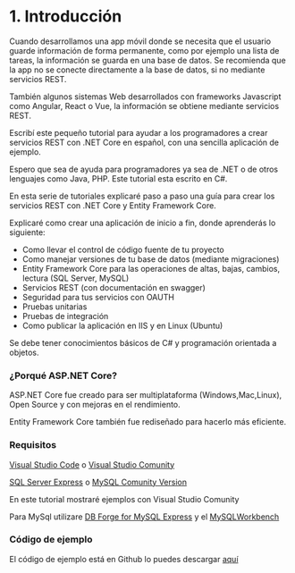 # 1. Introducción

Cuando desarrollamos una app móvil donde se necesita que el usuario guarde información de forma permanente, como por ejemplo una lista de tareas, la información se guarda en una base de datos. Se recomienda que la app no se conecte directamente a la base de datos, si no mediante servicios REST. 

También algunos sistemas Web desarrollados con frameworks Javascript como Angular, React o Vue, la información se obtiene mediante servicios REST.

Escribí este pequeño tutorial para ayudar a los programadores a crear servicios REST con .NET Core en español, con una sencilla aplicación de ejemplo.

Espero que sea de ayuda para programadores ya sea de .NET o de otros lenguajes como Java, PHP. Este tutorial esta escrito en C\#.

En esta serie de tutoriales explicaré paso a paso una guía para crear los servicios REST con .NET Core y Entity Framework Core. 

Explicaré como crear una aplicación de inicio a fin, donde aprenderás lo siguiente:

* Como llevar el control de código fuente de tu proyecto
* Como manejar versiones de tu base de datos \(mediante migraciones\)
* Entity Framework Core para las operaciones de altas, bajas, cambios, lectura \(SQL Server, MySQL\)
* Servicios REST \(con documentación en swagger\)
* Seguridad para tus servicios con OAUTH
* Pruebas unitarias
* Pruebas de integración
* Como publicar la aplicación en IIS y en Linux \(Ubuntu\)

Se debe tener conocimientos básicos de C\# y programación orientada a objetos.

### ¿Porqué ASP.NET Core?

ASP.NET Core fue creado para ser multiplataforma \(Windows,Mac,Linux\), Open Source y con mejoras en el rendimiento. 

Entity Framework Core también fue rediseñado para hacerlo más eficiente.

### Requisitos

[Visual Studio Code](https://code.visualstudio.com/download) o [Visual Studio Comunity](https://visualstudio.microsoft.com/es/vs/community/)

[SQL Server Express](https://www.microsoft.com/es-mx/sql-server/sql-server-editions-express) o [MySQL Comunity Version](https://dev.mysql.com/downloads/mysql/)

En este tutorial mostraré ejemplos con Visual Studio Comunity 

Para MySql utilizare [DB Forge for MySQL Express](https://www.devart.com/dbforge/mysql/studio/download.html) y el [MySQLWorkbench](https://dev.mysql.com/downloads/workbench/) 

### Código de ejemplo

El código de ejemplo está en Github lo puedes descargar [aquí](https://github.com/apis3445/CaducaRest)

